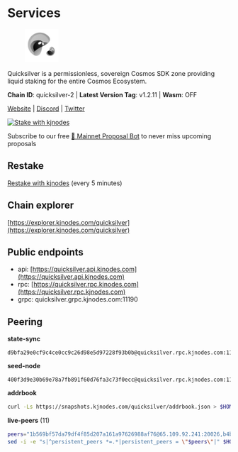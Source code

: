 # Services

<figure><img src="https://raw.githubusercontent.com/kj89/cosmos-images/main/logos/quicksilver.png" alt=""><figcaption></figcaption></figure>

Quicksilver is a permissionless, sovereign Cosmos SDK zone providing liquid staking for the entire Cosmos Ecosystem.

**Chain ID**: quicksilver-2 | **Latest Version Tag**: v1.2.11 | **Wasm**: OFF

[Website](https://quicksilver.zone) | [Discord](https://discord.gg/quicksilverprotocol) | [Twitter](https://twitter.com/quicksilverzone)

[![Stake with kjnodes](https://i.ibb.co/cr44Q8j/button-stake-with-kjnodes.png)](https://restake.app/quicksilver/quickvaloper1fqfgpwdngmmay6ah7mg9y4k7ayykpzu6l3ht2m)

Subscribe to our free [🤖 Mainnet Proposal Bot](https://t.me/kjnodes_proposal_bot) to never miss upcoming proposals

## Restake

[Restake with kjnodes](https://restake.app/quicksilver/quickvaloper1fqfgpwdngmmay6ah7mg9y4k7ayykpzu6l3ht2m) (every 5 minutes)
## Chain explorer
[https://explorer.kjnodes.com/quicksilver](https://explorer.kjnodes.com/quicksilver)

## Public endpoints

* api: [https://quicksilver.api.kjnodes.com](https://quicksilver.api.kjnodes.com)
* rpc: [https://quicksilver.rpc.kjnodes.com](https://quicksilver.rpc.kjnodes.com)
* grpc: quicksilver.grpc.kjnodes.com:11190

## Peering

**state-sync**

```text
d9bfa29e0cf9c4ce0cc9c26d98e5d97228f93b0b@quicksilver.rpc.kjnodes.com:11156
```

**seed-node**

```text
400f3d9e30b69e78a7fb891f60d76fa3c73f0ecc@quicksilver.rpc.kjnodes.com:11159
```

**addrbook**
```bash
curl -Ls https://snapshots.kjnodes.com/quicksilver/addrbook.json > $HOME/.quicksilverd/config/addrbook.json
```

**live-peers** (11)
```bash
peers="1b569bf57da79df4f85d207a161a97626988af76@65.109.92.241:20026,b4bcce87121963e1e97619dc135f2eb1a9fd5dfc@88.198.32.17:36656,4aa6607f87ad0b458526d3405731e71553cf275c@219.100.163.35:26656,271419d3eb3878c902ebb0064490ad702d9d067f@144.76.145.150:26656,96b7605dbf13dbf0df2c3ac4f076397a9f351c6b@88.98.195.228:26656,ffd3a67122d557dbc426972196ded625757b71b6@85.239.242.5:11656,b212d5740b2e11e54f56b072dc13b6134650cfb5@169.155.168.98:26656,d36921a835076f6d87889793eb05a83099617221@202.61.240.122:26666,06230bbaabb6c9c6223275b57d8e10fc609ae7ba@51.89.7.184:26633,149a25417349d70f5e5127a5eb634dbfaf6e6c3a@142.165.207.19:56656,d9bfa29e0cf9c4ce0cc9c26d98e5d97228f93b0b@65.109.88.38:11156"
sed -i -e "s|^persistent_peers *=.*|persistent_peers = \"$peers\"|" $HOME/.quicksilverd/config/config.toml
```
